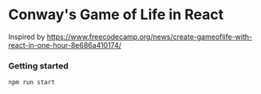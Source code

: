 # Conway's Game of Life in React

Inspired by https://www.freecodecamp.org/news/create-gameoflife-with-react-in-one-hour-8e686a410174/

### Getting started

`npm run start`
